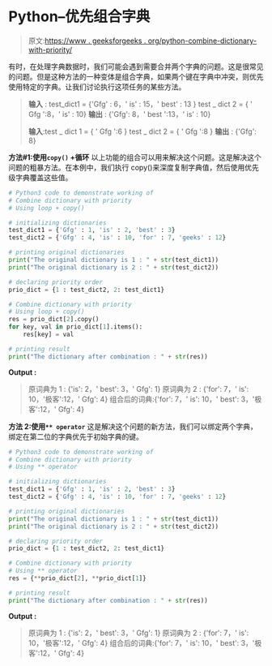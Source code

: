 # Python–优先组合字典

> 原文:[https://www . geeksforgeeks . org/python-combine-dictionary-with-priority/](https://www.geeksforgeeks.org/python-combine-dictionary-with-priority/)

有时，在处理字典数据时，我们可能会遇到需要合并两个字典的问题。这是很常见的问题。但是这种方法的一种变体是组合字典，如果两个键在字典中冲突，则优先使用特定的字典。让我们讨论执行这项任务的某些方法。

> **输入** : test_dict1 = {'Gfg' : 6，' is' : 15，' best' : 13 }
> test _ dict 2 = { ' Gfg ':8，' is' : 10}
> **输出** : {'Gfg': 8，' best ':13，' is' : 10}
> 
> **输入**:test _ dict 1 = { ' Gfg ':6 }
> test _ dict 2 = { ' Gfg ':8 }
> **输出** : {'Gfg': 8}

**方法#1:使用`copy()` +循环**
以上功能的组合可以用来解决这个问题。这是解决这个问题的粗暴方法。在本例中，我们执行 copy()来深度复制字典值，然后使用优先级字典覆盖这些值。

```py
# Python3 code to demonstrate working of 
# Combine dictionary with priority
# Using loop + copy()

# initializing dictionaries
test_dict1 = {'Gfg' : 1, 'is' : 2, 'best' : 3}
test_dict2 = {'Gfg' : 4, 'is' : 10, 'for' : 7, 'geeks' : 12}

# printing original dictionaries
print("The original dictionary is 1 : " + str(test_dict1))
print("The original dictionary is 2 : " + str(test_dict2))

# declaring priority order
prio_dict = {1 : test_dict2, 2: test_dict1}

# Combine dictionary with priority
# Using loop + copy()
res = prio_dict[2].copy()
for key, val in prio_dict[1].items():
    res[key] = val

# printing result 
print("The dictionary after combination : " + str(res)) 
```

**Output :**

> 原词典为 1 : {'is': 2，' best': 3，' Gfg': 1}
> 原词典为 2 : {'for': 7，' is': 10，'极客':12，' Gfg': 4}
> 组合后的词典:{'for': 7，' is': 10，' best': 3，'极客':12，' Gfg': 4}

**方法 2:使用`** operator`**
这是解决这个问题的新方法，我们可以绑定两个字典，绑定在第二位的字典优先于初始字典的键。

```py
# Python3 code to demonstrate working of 
# Combine dictionary with priority
# Using ** operator

# initializing dictionaries
test_dict1 = {'Gfg' : 1, 'is' : 2, 'best' : 3}
test_dict2 = {'Gfg' : 4, 'is' : 10, 'for' : 7, 'geeks' : 12}

# printing original dictionaries
print("The original dictionary is 1 : " + str(test_dict1))
print("The original dictionary is 2 : " + str(test_dict2))

# declaring priority order
prio_dict = {1 : test_dict2, 2: test_dict1}

# Combine dictionary with priority
# Using ** operator
res = {**prio_dict[2], **prio_dict[1]} 

# printing result 
print("The dictionary after combination : " + str(res)) 
```

**Output :**

> 原词典为 1 : {'is': 2，' best': 3，' Gfg': 1}
> 原词典为 2 : {'for': 7，' is': 10，'极客':12，' Gfg': 4}
> 组合后的词典:{'for': 7，' is': 10，' best': 3，'极客':12，' Gfg': 4}